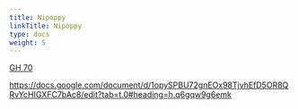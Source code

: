 ```yaml
---
title: Nipoppy
linkTitle: Nipoppy
type: docs
weight: 5 
---
```


[GH 70](https://github.com/ReproNim/repronim.org/issues/70)

https://docs.google.com/document/d/1opySPBU72gnEOx98TjvhEfD5OR8QRvYcHIGXFC7bAc8/edit?tab=t.0#heading=h.q6gqw9g6emk

